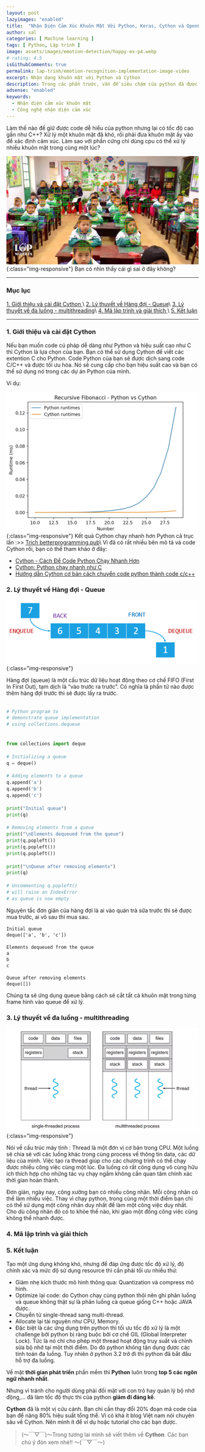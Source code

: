 ```yaml
---
layout: post
lazyimages: "enabled"
title:  "Nhận Diện Cảm Xúc Khuôn Mặt Với Python, Keras, Cython và OpenCV.(Part 4) Tối ưu với Cython - [Học máy]"
author: sal
categories: [ Machine learning ]
tags: [ Python, Lập trình ]
image: assets/images/emotion-detection/happy-ex-p4.webp
# rating: 4.5
isGithubComments: true
permalink: lap-trinh/emotion-recognition-implementation-image-video
excerpt: Nhận dạng khuôn mặt với Python và Cython
description: Trong các phần trước, vấn đề siêu chậm của python đã được tôi nhắc đến. Vậy làm thế nào để giữ được code dễ hiểu python nhưng lại có tốc độ cao gần như C++?
adsense: "enabled"
keywords:
  - Nhận diện cảm xúc khuôn mặt
  - Công nghệ nhận diện cảm xúc
---
```


Làm thế nào để giữ được code dễ hiểu của python nhưng lại có tốc độ cao gần như C++? Xử lý một khuôn mặt đã khó, rồi phải đưa khuôn mặt ấy vào để xác định cảm xúc. Làm sao với phần cứng chỉ dùng cpu có thể xử lý nhiều khuôn mặt trong cùng một lúc?

![image](/assets/images/emotion-detection/result-two.webp){:class="img-responsive"}
Bạn có nhìn thấy cái gì sai ở đây không?

---
### Mục lục
[1. Giới thiệu và cài đặt Cython ](#gioithieu)\\
[2. Lý thuyết về Hàng đợi - Queue](#lythuyetvecode)\\
[3. Lý thuyết về đa luồng - multithreading](#lythuyetvemultithreading)\\
[4. Mã lập trình và giải thích ](#malaptrinhvagiaithich)\\
[5. Kết luận ](#ketluan)

---

<a name="gioithieu"></a>

### 1. Giới thiệu và cài đặt Cython

Nếu bạn muốn code cú pháp dễ dàng như Python và hiệu suất cao như C thì Cython là lựa chọn của bạn. Bạn có thể sử dụng Cython để viết các extention C cho Python. Code Python của bạn sẽ được dịch sang code C/C++ và được tối ưu hóa. Nó sẽ cung cấp cho bạn hiệu suất cao và bạn có thể sử dụng nó trong các dự án Python của mình.

Ví dụ:
<script src="https://gist.github.com/NhamNgocTuanAnh/5905366e178ca0a91ae72ecf115f52d0.js"></script>

![image](/assets/images/emotion-detection/cython-vs-python.webp){:class="img-responsive"}
Kết quả Cython chạy nhanh hơn Python cả trục lần :>> [Trích betterprogramming.pub](https://betterprogramming.pub/skyrocket-your-python-code-with-cython-6851e357bef8)\\
Vì đã có rất nhiều bên mô tả và code Cython rồi, bạn có thể tham khảo ở đây:
* [Cython - Cách Để Code Python Chạy Nhanh Hơn](https://codelearn.io/sharing/cython-cach-de-code-python-chay-nhanh)
* [Cython: Python chạy nhanh như C](https://niithanoi.edu.vn/cython-python-chay-nhanh-nhu-c.html)
* [Hướng dẫn Cython cơ bản cách chuyển code python thành code c/c++](https://codelearn.io/sharing/cython-cach-de-code-python-chay-nhanh)

<a name="lythuyetvecode"></a>

### 2. Lý thuyết về Hàng đợi - Queue

![image](/assets/images/emotion-detection/Queue-Illustration.webp){:class="img-responsive"}

Hàng đợi (queue) là một cấu trúc dữ liệu hoạt động theo cơ chế FIFO (First In First Out), tạm dịch là “vào trước ra trước”. Có nghĩa là phần tử nào được thêm hàng đợi trước thì sẽ được lấy ra trước.

```python

# Python program to
# demonstrate queue implementation
# using collections.dequeue


from collections import deque

# Initializing a queue
q = deque()

# Adding elements to a queue
q.append('a')
q.append('b')
q.append('c')

print("Initial queue")
print(q)

# Removing elements from a queue
print("\nElements dequeued from the queue")
print(q.popleft())
print(q.popleft())
print(q.popleft())

print("\nQueue after removing elements")
print(q)

# Uncommenting q.popleft()
# will raise an IndexError
# as queue is now empty
```
Nguyên tắc đơn giản của hàng đợi là ai vào quán trà sữa trước thì sẽ được mua trước, ai vô sau thì mua sau.

```console
Initial queue
deque(['a', 'b', 'c'])

Elements dequeued from the queue
a
b
c

Queue after removing elements
deque([])
```
Chúng ta sẽ ứng dụng queue bằng cách sẽ cắt tất cả khuôn mặt trong từng frame hình vào queue để xử lý.

<a name="lythuyetvemultithreading"></a>

### 3. Lý thuyết về đa luồng - multithreading

![image](/assets/images/emotion-detection/python-multithreading.webp){:class="img-responsive"}

Nói về cấu trúc máy tính : Thread là một đơn vị cơ bản trong CPU. Một luồng sẽ chia sẻ với các luồng khác trong cùng process về thông tin data, các dữ liệu của mình. Việc tạo ra thread giúp cho các chương trình có thể chạy được nhiều công việc cùng một lúc. Đa luồng có rất công dụng vô cùng hữu ích thích hợp cho những tác vụ chạy ngầm không cần quan tâm chính xác thời gian hoàn thành.

Đơn giản, ngày nay, công xưởng bạn có nhiều công nhân. Mỗi công nhân có thể làm nhiều việc. Thay vì chạy python, trong cùng một thời điểm bạn chỉ có thể sử dụng một công nhân duy nhất để làm một công việc duy nhất. Cho dù công nhân đó có to khỏe thế nào, khi giao một đống công việc cũng không thể nhanh được.


<a name="malaptrinhvagiaithich"></a>

### 4. Mã lập trình và giải thích
<script src="https://gist.github.com/NhamNgocTuanAnh/09381efa2f2d911ad8f3140f00427e33.js"></script>

<a name="ketluan"></a>

### 5. Kết luận
Tạo một ứng dụng không khó, nhưng để đáp ứng được tốc độ xử lý, độ chính xác và mức độ sử dụng resource thì cần phải tối ưu nhiều thứ:

- Giảm nhẹ kích thước mô hình thông qua: Quantization và compress mô hình.
- Optimize lại code: do Cython chạy cùng python thôi nên ghi phân luồng và queue không thật sự là phân luồng cà queue giống C++ hoặc JAVA được.
- Chuyển từ single-thread sang multi-thread.
- Allocate lại tài nguyên như CPU, Memory.
- Đặc biệt là các ứng dụng trên python thì tối ưu tốc độ xử lý là một challenge bởi python bị ràng buộc bởi cơ chế GIL (Global Interpreter Lock). Tức là nó chỉ cho phép một thread hoạt động truy suất và chỉnh sửa bộ nhớ tại một thời điểm. Do đó python không tận dụng được các tính toán đa luồng. Tuy nhiên ở python 3.2 trở đi thì python đã bắt đầu hỗ trợ đa luồng.

Về mặt **thời gian phát triển** phần mềm thì **Python** luôn trong **top 5 các ngôn ngữ nhanh nhất**.

Nhưng vì tránh cho người dùng phải đối mặt với con trỏ hay quản lý bộ nhớ động,… đã làm tốc độ thực thi của python **giảm đi đáng kể**.

**Cython** đã là một vị cứu cánh. Bạn chỉ cần thay đổi 20% đoạn mã code của bạn để nâng 80% hiệu suất tổng thể. Vì có khá ít blog Việt nam nói chuyên sâu về Cython. Nên mình ít để ví dụ hoặc tutorial cho các bạn được.

> (〜￣▽￣)〜Trong tương lai mình sẽ viết thêm về **Cython**. Các bạn chú ý đón xem nhé!! 〜(￣▽￣〜)
